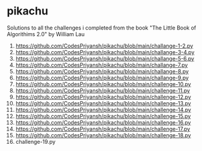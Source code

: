 # pikachu
Solutions to all the challenges i completed from the book "The Little Book of Algorithims 2.0" by William Lau

1. https://github.com/CodesPriyansh/pikachu/blob/main/challange-1-2.py
2. https://github.com/CodesPriyansh/pikachu/blob/main/challange-3-4.py
3. https://github.com/CodesPriyansh/pikachu/blob/main/challange-5-6.py
4. https://github.com/CodesPriyansh/pikachu/blob/main/challange-7.py
5. https://github.com/CodesPriyansh/pikachu/blob/main/challange-8.py
6. https://github.com/CodesPriyansh/pikachu/blob/main/challange-9.py
7. https://github.com/CodesPriyansh/pikachu/blob/main/challenge-10.py
8. https://github.com/CodesPriyansh/pikachu/blob/main/challenge-11.py
9. https://github.com/CodesPriyansh/pikachu/blob/main/challenge-12.py
10. https://github.com/CodesPriyansh/pikachu/blob/main/challenge-13.py
11. https://github.com/CodesPriyansh/pikachu/blob/main/challenge-14.py
12. https://github.com/CodesPriyansh/pikachu/blob/main/challenge-15.py
13. https://github.com/CodesPriyansh/pikachu/blob/main/challenge-16.py
14. https://github.com/CodesPriyansh/pikachu/blob/main/challenge-17.py
15. https://github.com/CodesPriyansh/pikachu/blob/main/challenge-18.py
16. challenge-19.py
